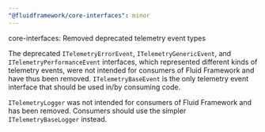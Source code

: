 ```yaml
---
"@fluidframework/core-interfaces": minor
---
```


core-interfaces: Removed deprecated telemetry event types

The deprecated `ITelemetryErrorEvent`, `ITelemetryGenericEvent`, and `ITelemetryPerformanceEvent` interfaces,
which represented different kinds of telemetry events, were not intended for consumers of Fluid Framework and have thus
been removed.
`ITelemetryBaseEvent` is the only telemetry event interface that should be used in/by consuming code.

`ITelemetryLogger` was not intended for consumers of Fluid Framework and has been removed.
Consumers should use the simpler `ITelemetryBaseLogger` instead.
